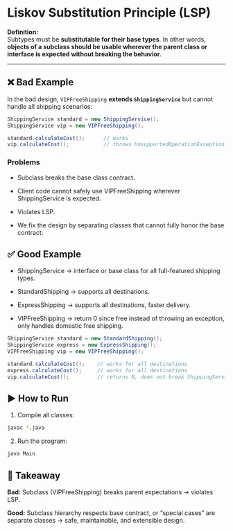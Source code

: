 # Liskov Substitution Principle (LSP)

**Definition:**  
Subtypes must be **substitutable for their base types**. In other words, **objects of a subclass should be usable wherever the parent class or interface is expected without breaking the behavior**.

---

## ❌ Bad Example

In the bad design, `VIPFreeShipping` **extends `ShippingService`** but cannot handle all shipping scenarios:

```java
ShippingService standard = new ShippingService();
ShippingService vip = new VIPFreeShipping();

standard.calculateCost();      // works
vip.calculateCost();           // throws UnsupportedOperationException for some cases
```
### Problems

* Subclass breaks the base class contract.

* Client code cannot safely use VIPFreeShipping wherever ShippingService is expected.

* Violates LSP.

* We fix the design by separating classes that cannot fully honor the base contract:

## ✅ Good Example

* ShippingService → interface or base class for all full-featured shipping types.

* StandardShipping → supports all destinations.

* ExpressShipping → supports all destinations, faster delivery.

* VIPFreeShipping → return 0 since free instead of throwing an exception, only handles domestic free shipping.

```java
ShippingService standard = new StandardShipping();
ShippingService express = new ExpressShipping();
VIPFreeShipping vip = new VIPFreeShipping();

standard.calculateCost();    // works for all destinations
express.calculateCost();     // works for all destinations
vip.calculateCost();         // returns 0, does not break ShippingService contract
```
## ▶️ How to Run

1. Compile all classes:

```bash
javac *.java
```

2. Run the program:

```bash
java Main
```
## 🔑 Takeaway
**Bad:** Subclass (VIPFreeShipping) breaks parent expectations → violates LSP.

**Good:** Subclass hierarchy respects base contract, or “special cases” are separate classes → safe, maintainable, and extensible design.